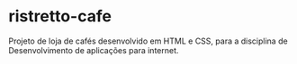 # ristretto-cafe
Projeto de loja de cafés desenvolvido em HTML e CSS, para a disciplina de Desenvolvimento de aplicações para internet.
